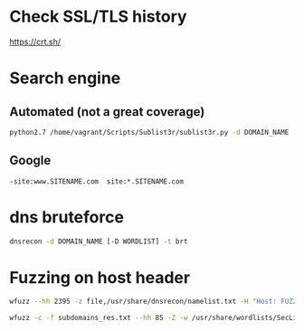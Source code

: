 # Check SSL/TLS history
https://crt.sh/

# Search engine
## Automated (not a great coverage)
```bash
python2.7 /home/vagrant/Scripts/Sublist3r/sublist3r.py -d DOMAIN_NAME
```
## Google
`-site:www.SITENAME.com  site:*.SITENAME.com`

# dns bruteforce
```bash
dnsrecon -d DOMAIN_NAME [-D WORDLIST] -t brt
```

# Fuzzing on host header
```bash
wfuzz --hh 2395 -z file,/usr/share/dnsrecon/namelist.txt -H "Host: FUZZ.DOMAIN_NAME" -u http://TARGET_IP

wfuzz -c -f subdomains_res.txt --hh 85 -Z -w /usr/share/wordlists/SecLists/Discovery/DNS/subdomains-top1million-110000.txt -H "Host: FUZZ.TARGET" http://TARGET 
```
